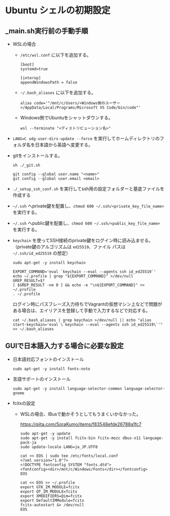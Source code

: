 # Ubuntu シェルの初期設定

## _main.sh実行前の手動手順

- WSLの場合

  - `/etc/wsl.conf` に以下を追加する。

      ```text
      [boot]
      systemd=true

      [interop]
      appendWindowsPath = false
      ```

  - `~/.bash_aliases` に以下を追加する。

      ```text
      alias code='"/mnt/c/Users/<Windows側のユーザー>/AppData/Local/Programs/Microsoft VS Code/bin/code"'
      ```

  - Windows側でUbuntuをシャットダウンする。

      ```pwsh
      wsl --terminate "<ディストリビューション名>"
      ```

- `LANG=C xdg-user-dirs-update --force` を実行してホームディレクトリのフォルダ名を日本語から英語へ変更する。

- gitをインストールする。

  ```shell
  sh ./_git.sh
  ```

  ```shell
  git config --global user.name "<name>"
  git config --global user.email <email>
  ```

- `./_setup_ssh_conf.sh` を実行してssh用の設定フォルダーと基底ファイルを作成する

- `~/.ssh` へprivate鍵を配置し、`chmod 600 ~/.ssh/<private_key_file_name>` を実行する。

- `~/.ssh` へpublic鍵を配置し、`chmod 600 ~/.ssh/<public_key_file_name>` を実行する。

- `keychain` を使ってSSH接続のprivate鍵をログイン時に読み込ませる。
  （private鍵のアルゴリズムは `ed25519`、ファイル パスは `~/.ssh/id_ed25519` の想定）

  ```shell
  sudo apt-get -y install keychain

  EXPORT_COMMAND='eval `keychain --eval --agents ssh id_ed25519`'
  echo ~/.profile | grep "${EXPORT_COMMAND}" >/dev/null
  GREP_RESULT=$?
  [ $GREP_RESULT -ne 0 ] && echo -e "\n${EXPORT_COMMAND}" >> ~/.profile
  . ~/.profile
  ```

  ログイン時にパスフレーズ入力待ちでVagrantの仮想マシン上などで問題がある場合は、エイリアスを登録して手動で入力するなどで対応する。

  ```shell
  cat ~/.bash_aliases | grep keychain >/dev/null || echo "alias start-keychain='eval \`keychain --eval --agents ssh id_ed25519\`'" >> ~/.bash_aliases
  ```

## GUIで日本語入力する場合に必要な設定

- 日本語対応フォントのインストール

  ```shell
  sudo apt-get -y install fonts-noto
  ```

- 言語サポートのインストール

  ```shell
  sudo apt-get -y install language-selector-common language-selector-gnome
  ```

- fcitxの設定
  - WSLの場合、IBusで動かそうとしてもうまくいかなかった。

    <https://qiita.com/SoraKumo/items/f83548efde26788a1fc7>

    ```shell
    sudo apt-get -y update
    sudo apt-get -y install fcitx-bin fcitx-mozc dbus-x11 language-pack-ja
    sudo update-locale LANG=ja_JP.UTF8

    cat << EOS | sudo tee /etc/fonts/local.conf
    <?xml version="1.0"?>
    <!DOCTYPE fontconfig SYSTEM "fonts.dtd">
    <fontconfig><dir>/mnt/c/Windows/Fonts</dir></fontconfig>
    EOS

    cat << EOS >> ~/.profile
    export GTK_IM_MODULE=fcitx
    export QT_IM_MODULE=fcitx
    export XMODIFIERS=@im=fcitx
    export DefaultIMModule=fcitx
    fcitx-autostart &> /dev/null
    EOS
    ```
